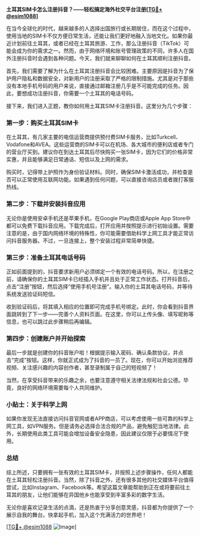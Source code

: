 **土耳其SIM卡怎么注册抖音？——轻松搞定海外社交平台注册[[TG💪+ @esim1088](https://t.me/s/esim1088)]**

在当今全球化的时代，越来越多的人选择出国旅行或长期居住，而在这个过程中，使用当地的SIM卡不仅方便日常生活，还能让我们更好地融入当地文化。如果你最近计划前往土耳其，或者已经在土耳其旅游、工作，那么注册抖音（TikTok）可能会成为你的需求之一。然而，由于网络环境和账号管理政策的不同，许多人在国外注册抖音时会遇到各种问题。今天，我们就来聊聊如何在土耳其顺利注册抖音。

首先，我们需要了解为什么在土耳其注册抖音会比较困难。主要原因是抖音为了保护用户隐私和数据安全，对新用户的注册采取了严格的限制措施。尤其是对于那些没有本地手机号码的用户来说，直接通过邮箱注册几乎是不可能完成的任务。因此，要想成功注册抖音，你需要一个土耳其的电话号码。

接下来，我们进入正题，教你如何用土耳其SIM卡注册抖音。这里分为几个步骤：

### 第一步：购买土耳其SIM卡

在土耳其，有几家主要的电信运营商提供预付费SIM卡服务，比如Turkcell、Vodafone和AVEA。这些运营商的SIM卡可以在机场、各大城市的便利店或者专门的营业厅买到。建议你在到达土耳其后尽快购买一张SIM卡，因为它们的价格非常实惠，并且能够满足日常通话、短信以及上网的需求。

购买时，记得带上护照作为身份验证材料。同时，确保SIM卡激活成功，并检查是否可以正常使用互联网功能。如果遇到任何问题，可以直接咨询店员或者拨打客服热线。

### 第二步：下载并安装抖音应用

无论你是使用安卓手机还是苹果手机，在Google Play商店或Apple App Store中都可以免费下载抖音应用。下载完成后，打开应用并按照提示进行初始设置。需要注意的是，由于国内网络环境的特殊性，你可能需要借助科学上网工具才能正常访问抖音服务器。不过，一旦连接上，整个安装过程非常简单快捷。

### 第三步：准备土耳其电话号码

正如前面提到的，抖音要求新用户必须绑定一个有效的电话号码。所以，在注册之前，请确保你的土耳其SIM卡已经插入手机并且处于正常工作状态。打开抖音后，点击“注册”按钮，然后选择“使用手机号注册”。输入你的土耳其电话号码，并等待系统发送验证码短信。

收到验证码后，将其填入相应的位置即可完成手机号绑定。此时，你会看到抖音界面跳转到了下一步——完善个人资料页面。在这里，你可以上传头像、填写昵称等信息，也可以跳过此步骤稍后再编辑。

### 第四步：创建账户并开始探索

最后一步就是创建你的抖音账户啦！根据提示输入密码、确认条款协议，并点击“完成”按钮。这样，你就正式成为了抖音的一员了。现在，你可以开始浏览推荐视频、关注感兴趣的内容创作者，甚至录制属于自己的短视频了！

当然，在享受抖音带来的乐趣之余，也要注意遵守相关法律法规和社会公德。毕竟，良好的网络环境需要每个人共同维护。

### 小贴士：关于科学上网

如果你发现无法直接访问抖音官网或者APP商店，可以考虑使用一些可靠的科学上网工具，如VPN服务。但是请务必选择合法合规的产品，避免触犯当地法律。此外，长期使用此类工具可能会增加设备安全隐患，因此建议仅限于必要情况下使用。

### 总结

综上所述，只要拥有一张有效的土耳其SIM卡，并按照上述步骤操作，任何人都能在土耳其轻松注册抖音。当然，除了抖音之外，还有很多其他的社交媒体平台值得尝试，比如Instagram、Facebook等。希望这篇文章能帮助到正在或将要前往土耳其的朋友，让他们能够在异国他乡也能享受到丰富多彩的数字生活。

无论你是喜欢记录生活的点滴，还是热衷于分享创意灵感，抖音都为你提供了一个展示自我的舞台。快拿起手机，加入这个充满活力的世界吧！

[[TG💪+ @esim1088](https://t.me/s/esim1088) ![Image](https://i.postimg.cc/4NQfJmqS/Snipaste-2025-05-13-00-14-12.png)]